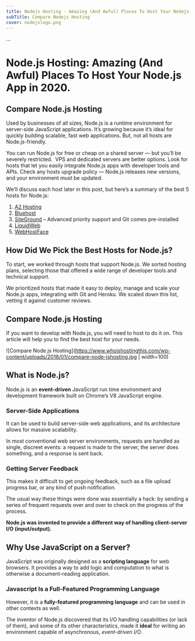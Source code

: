 ```yaml
---
title: Nodejs Hosting - Amazing (And Awful) Places To Host Your Nodejs App in 2020
subTitle: Compare Nodejs Hosting
cover: nodejslogo.png
---
```


...


Node.js Hosting: Amazing (And Awful) Places To Host Your Node.js App in 2020.
=============================================================================

Compare Node.js Hosting
-----------------------

Used by businesses of all sizes, Node.js is a runtime environment for server-side JavaScript applications. It’s growing because it’s ideal for quickly building scalable, fast web applications. But, not all hosts are Node.js-friendly.

You can run Node.js for free or cheap on a shared server — but you’ll be severely restricted.  VPS and dedicated servers are better options. Look for hosts that let you easily integrate Node.js apps with developer tools and APIs. Check any hosts upgrade policy — Node.js releases new versions, and your environment must be updated.

We’ll discuss each host later in this post, but here’s a summary of the best 5 hosts for Node.js:

1. [A2 Hosting](https://www.whoishostingthis.com/go/a2-hosting/?t=wiht015-v3_&track=WIHT-node-js&tag=node-js)     
2. [Bluehost](https://www.whoishostingthis.com/go/bluehost/?t=wiht015-v3_&track=WIHT-node-js&tag=node-js)
3. [SiteGround](https://www.whoishostingthis.com/go/siteground/?t=wiht015-v3_&track=WIHT-node-js&tag=node-js) – Advanced priority support and Git comes pre-installed
4.  [LiquidWeb](https://www.whoishostingthis.com/go/liquidweb/?t=wiht015-v3_&track=WIHT-node-js&tag=node-js)
5.  [WebHostFace](https://www.whoishostingthis.com/go/webhostface/?t=wiht015-v3_&track=WIHT-node-js&tag=node-js)

How Did We Pick the Best Hosts for Node.js?
-------------------------------------------

To start, we worked through hosts that support Node.js. We sorted hosting plans, selecting those that offered a wide range of developer tools and technical support.

We prioritized hosts that made it easy to deploy, manage and scale your Node.js apps, integrating with Git and Heroku. We scaled down this list, vetting it against customer reviews.

Compare Node.js Hosting
-----------------------

If you want to develop with Node.js, you will need to host to do it on. This article will help you to find the best host for your needs.

![Compare Node.js Hosting](https://www.whoishostingthis.com/wp-content/uploads/2018/01/compare-node-jshosting.jpg | width=100) 


What is Node.js?
----------------

Node.js is an **event-driven** JavaScript run time environment and development framework built on Chrome’s V8 JavaScript engine.

### Server-Side Applications

It can be used to build server-side web applications, and its architecture allows for massive scalability.

In most conventional web server environments, requests are handled as single, discreet events: a request is made to the server, the server does something, and a response is sent back.

### Getting Server Feedback

This makes it difficult to get ongoing feedback, such as a file upload progress bar, or any kind of push notification.

The usual way these things were done was essentially a hack: by sending a series of frequent requests over and over to check on the progress of the process.

**Node.js was invented to provide a different way of handling client-server I/O (input/output).**

Why Use JavaScript on a Server?
-------------------------------

JavaScript was originally designed as a **scripting language** for web browsers. It provides a way to add logic and computation to what is otherwise a document-reading application.

### Javascript Is a Full-Featured Programming Language

However, it is a **fully-featured programming language** and can be used in other contexts as well.

The inventor of Node.js discovered that its I/O handling capabilities (or lack of them), and some of its other characteristics, made it **ideal** for writing an environment capable of asynchronous, _event-driven I/O_.
